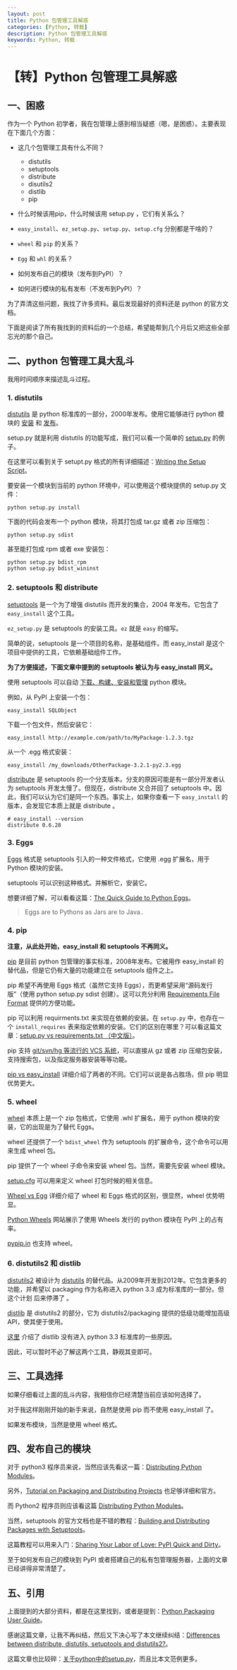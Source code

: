 ```yaml
---
layout: post
title: Python 包管理工具解惑
categories: [Python, 转载]
description: Python 包管理工具解惑
keywords: Python, 转载
---
```


# 【转】Python 包管理工具解惑

## 一、困惑

作为一个 Python 初学者，我在包管理上感到相当疑惑（嗯，是困惑）。主要表现在下面几个方面：

- 这几个包管理工具有什么不同？

    - distutils
    - setuptools
    - distribute
    - disutils2
    - distlib
    - pip

- 什么时候该用pip，什么时候该用 setup.py ，它们有关系么？
- `easy_install`、`ez_setup.py`、`setup.py`、`setup.cfg` 分别都是干啥的？
- `wheel` 和 `pip` 的关系？
- `Egg` 和 `whl` 的关系？
- 如何发布自己的模块（发布到PyPI）？
- 如何进行模块的私有发布（不发布到PyPI）？

为了弄清这些问题，我找了许多资料。最后发现最好的资料还是 python 的官方文档。

下面是阅读了所有我找到的资料后的一个总结，希望能帮到几个月后又把这些全部忘光的那个自己。

## 二、python 包管理工具大乱斗

我用时间顺序来描述乱斗过程。

### 1. distutils

[distutils](https://docs.python.org/3/library/distutils.html) 是 python 标准库的一部分，2000年发布。使用它能够进行 python 模块的 [安装](https://docs.python.org/3/install/index.html) 和 [发布](https://docs.python.org/3/distutils/index.html)。

setup.py 就是利用 distutils 的功能写成，我们可以看一个简单的 [setup.py](https://docs.python.org/3/distutils/introduction.html?highlight=distutils#a-simple-example) 的例子。

在这里可以看到关于 setupt.py 格式的所有详细描述：[Writing the Setup Script](https://docs.python.org/3/distutils/setupscript.html)。

要安装一个模块到当前的 python 环境中，可以使用这个模块提供的 setup.py 文件：

```shell
python setup.py install
```

下面的代码会发布一个 python 模块，将其打包成 tar.gz 或者 zip 压缩包：

```shell
python setup.py sdist
```

甚至能打包成 rpm 或者 exe 安装包：

```shell
python setup.py bdist_rpm
python setup.py bdist_wininst
```

### 2. setuptools 和 distribute

[setuptools](https://docs.python.org/3/distutils/setupscript.html) 是一个为了增强 distutils 而开发的集合，2004 年发布。它包含了 `easy_install` 这个工具。

`ez_setup.py` 是 setuptools 的安装工具。`ez` 就是 `easy` 的缩写。

简单的说，setuptools 是一个项目的名称，是基础组件。而 easy_install 是这个项目中提供的工具，它依赖基础组件工作。

**为了方便描述，下面文章中提到的 setuptools 被认为与 easy_install 同义。**

使用 setuptools 可以自动 [下载、构建、安装和管理](https://pythonhosted.org/setuptools/easy_install.html) python 模块。

例如，从 PyPI 上安装一个包：

```shell
easy_install SQLObject
```

下载一个包文件，然后安装它：

```shell
easy_install http://example.com/path/to/MyPackage-1.2.3.tgz
```

从一个 .egg 格式安装：

```shell
easy_install /my_downloads/OtherPackage-3.2.1-py2.3.egg
```

[distribute](https://pypi.python.org/pypi/distribute) 是 setuptools 的一个分支版本。分支的原因可能是有一部分开发者认为 setuptools 开发太慢了。但现在，distribute 又合并回了 setuptools 中。因此，我们可以认为它们是同一个东西。事实上，如果你查看一下 `easy_install` 的版本，会发现它本质上就是 distribute 。

```shell
# easy_install --version
distribute 0.6.28
```

### 3. Eggs

[Eggs](http://pythonhosted.org/setuptools/formats.html) 格式是 setuptools 引入的一种文件格式，它使用 .egg 扩展名，用于 Python 模块的安装。

setuptools 可以识别这种格式。并解析它，安装它。

想要详细了解，可以看看这篇：[The Quick Guide to Python Eggs](http://peak.telecommunity.com/DevCenter/PythonEggs)。

> Eggs are to Pythons as Jars are to Java..

### 4. pip

**注意，从此处开始，easy_install 和 setuptools 不再同义。**

[pip](https://pypi.python.org/pypi/pip/) 是目前 python 包管理的事实标准，2008年发布。它被用作 easy_install 的替代品，但是它仍有大量的功能建立在 setuptools 组件之上。

pip 希望不再使用 Eggs 格式（虽然它支持 Eggs），而更希望采用“源码发行版”（使用 python setup.py sdist 创建）。这可以充分利用 [Requirements File Format](https://pip.pypa.io/en/latest/reference/pip_install.html#requirements-file-format) 提供的方便功能。

pip 可以利用 requirments.txt 来实现在依赖的安装。在 `setup.py` 中，也存在一个 `install_requires` 表来指定依赖的安装。它们的区别在哪里？可以看这篇文章：[setup.py vs requirements.txt （中文版）](https://caremad.io/blog/setup-vs-requirement/)。

pip 支持 [git/svn/hg 等流行的 VCS 系统](https://pip.pypa.io/en/latest/reference/pip_install.html#vcs-support)，可以直接从 gz 或者 zip 压缩包安装，支持搜索包，以及指定服务器安装等等功能。

[pip vs easy_install](https://packaging.python.org/en/latest/technical.html#pip-vs-easy-install) 详细介绍了两者的不同。它们可以说是各占胜场，但 pip 明显优势更大。

### 5. wheel

[wheel](http://wheel.rtfd.org/) 本质上是一个 zip 包格式，它使用 .whl 扩展名，用于 python 模块的安装，它的出现是为了替代 Eggs。

wheel 还提供了一个 `bdist_wheel` 作为 setuptools 的扩展命令，这个命令可以用来生成 wheel 包。

pip 提供了一个 wheel 子命令来安装 wheel 包。当然，需要先安装 wheel 模块。

[setup.cfg](http://wheel.readthedocs.org/en/latest/#defining-the-python-version) 可以用来定义 wheel 打包时候的相关信息。

[Wheel vs Egg](https://packaging.python.org/en/latest/technical.html#wheel-vs-egg) 详细介绍了 wheel 和 Eggs 格式的区别，很显然，wheel 优势明显。

[Python Wheels](http://pythonwheels.com/) 网站展示了使用 Wheels 发行的 python 模块在 PyPI 上的占有率。

[pypip.in](https://pypip.in/wheel.html) 也支持 wheel。

### 6. distutils2 和 distlib

[distutils2](http://pythonhosted.org//Distutils2/) 被设计为 [distutils](https://docs.python.org/3/library/distutils.html) 的替代品。从2009年开发到2012年。它包含更多的功能，并希望以 packaging 作为名称进入 python 3.3 成为标准库的一部分。但这个计划 后来停滞了 。

[distlib](https://pypi.python.org/pypi/distlib) 是 distutils2 的部分，它为 distutils2/packaging 提供的低级功能增加高级 API，使其便于使用。

[这里](http://pythonhosted.org/distlib/overview.html) 介绍了 distlib 没有进入 python 3.3 标准库的一些原因。

因此，可以暂时不必了解这两个工具，静观其变即可。

## 三、工具选择

如果仔细看过上面的乱斗内容，我相信你已经清楚当前应该如何选择了。

对于我这样刚刚开始的新手来说，自然是使用 pip 而不使用 easy_install 了。

如果发布模块，当然是使用 wheel 格式。

## 四、发布自己的模块

对于 python3 程序员来说，当然应该先看这一篇：[Distributing Python Modules](https://docs.python.org/3/distributing/index.html)。

另外，[Tutorial on Packaging and Distributing Projects](https://packaging.python.org/en/latest/distributing.html) 也足够详细和官方。

而 Python2 程序员则应该看这篇 [Distributing Python Modules](https://docs.python.org/2.7/distutils/index.html)。

当然，setuptools 的官方文档也是不错的教程：[Building and Distributing Packages with Setuptools](http://pythonhosted.org/setuptools/setuptools.html)。

这篇教程可以用来入门：[Sharing Your Labor of Love: PyPI Quick and Dirty](https://hynek.me/articles/sharing-your-labor-of-love-pypi-quick-and-dirty/)。

至于如何发布自己的模块到 PyPI 或者搭建自己的私有包管理服务器，上面的文章已经讲得非常清楚了。

## 五、引用

上面提到的大部分资料，都是在这里找到，或者是提到：[Python Packaging User Guide](https://packaging.python.org/en/latest/)。

感谢这篇文章，让我不再纠结，然后又下决心写了本文继续纠结：[Differences between distribute, distutils, setuptools and distutils2?](http://stackoverflow.com/a/14753678)。

这篇文章也比较碎：[关于python中的setup.py](http://blog.csdn.net/lynn_kong/article/details/17540207)，而且比本文范例更多。
